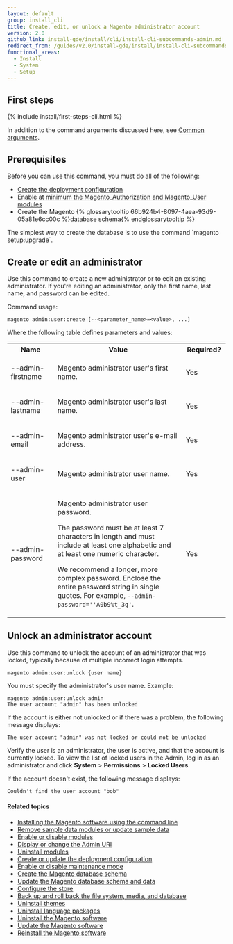 ```yaml
---
layout: default
group: install_cli
title: Create, edit, or unlock a Magento administrator account
version: 2.0
github_link: install-gde/install/cli/install-cli-subcommands-admin.md
redirect_from: /guides/v2.0/install-gde/install/install-cli-subcommands-admin.html
functional_areas:
  - Install
  - System
  - Setup
---
```


## First steps
{% include install/first-steps-cli.html %}

In addition to the command arguments discussed here, see [Common arguments]({{page.baseurl}}install-gde/install/cli/install-cli-subcommands.html#instgde-cli-subcommands-common).

## Prerequisites
Before you can use this command, you must do all of the following:

-   [Create the deployment configuration]({{page.baseurl}}install-gde/install/cli/install-cli-subcommands-deployment.html)
-   [Enable at minimum the Magento_Authorization and Magento_User modules]({{page.baseurl}}install-gde/install/cli/install-cli-subcommands-enable.html)
-   Create the Magento {% glossarytooltip 66b924b4-8097-4aea-93d9-05a81e6cc00c %}database schema{% endglossarytooltip %}

<div class="bs-callout bs-callout-info" id="info" markdown="1">
The simplest way to create the database is to use the command `magento setup:upgrade`.
</div>

## Create or edit an administrator
Use this command to create a new administrator or to edit an existing administrator. If you're editing an administrator, only the first name, last name, and password can be edited.

Command usage:

	magento admin:user:create [--<parameter_name>=<value>, ...]

Where the following table defines parameters and values:

<table>
  <col width="20%">
  <col width="55%">
  <col width="15%">
  <tbody>
    <tr>
      <th>Name</th>
      <th>Value</th>
      <th>Required?</th>
    </tr>
    <tr>
      <td>
        <p>--admin-firstname</p>
      </td>
      <td>
        <p>Magento administrator user's first name.</p>
      </td>
      <td>
        <p>Yes</p>
      </td>
    </tr>
    <tr>
      <td>
        <p>--admin-lastname</p>
      </td>
      <td>
        <p>Magento administrator user's last name.</p>
      </td>
      <td>
        <p>Yes</p>
      </td>
    </tr>
    <tr>
      <td>
        <p>--admin-email</p>
      </td>
      <td>
        <p>Magento administrator user's e-mail address.</p>
      </td>
      <td>
        <p>Yes</p>
      </td>
    </tr>
    <tr>
      <td>
        <p>--admin-user</p>
      </td>
      <td>
        <p>Magento administrator user name.</p>
      </td>
      <td>
        <p>Yes</p>
      </td>
    </tr>
    <tr>
      <td>
        <p>--admin-password</p>
      </td>
      <td>
        <p>Magento administrator user password.</p>
        <p>The password must be at least 7 characters in length and must include at least one alphabetic and at least one numeric character.</p>
        <p>We recommend a longer, more complex password. Enclose the entire password string in single quotes. For example, <code>--admin-password=''A0b9%t_3g'</code>.</p>
      </td>
      <td>
        <p>Yes</p>
      </td>
    </tr>
  </tbody>
</table>

## Unlock an administrator account
Use this command to unlock the account of an administrator that was locked, typically because of multiple incorrect login attempts.

	magento admin:user:unlock {user name}

You must specify the administrator's user name. Example:

	magento admin:user:unlock admin
	The user account "admin" has been unlocked

If the account is either not unlocked or if there was a problem, the following message displays:

	The user account "admin" was not locked or could not be unlocked

Verify the user is an administrator, the user is active, and that the account is currently locked. To view the list of locked users in the Admin, log in as an administrator and click **System** > **Permissions** > **Locked Users**.

If the account doesn't exist, the following message displays:

	Couldn't find the user account "bob"

#### Related topics

-   [Installing the Magento software using the command line]({{page.baseurl}}install-gde/install/cli/install-cli-install.html)
-   [Remove sample data modules or update sample data]({{page.baseurl}}install-gde/install/cli/install-cli-sample-data-other.html)
-   [Enable or disable modules]({{page.baseurl}}install-gde/install/cli/install-cli-subcommands-enable.html)
-   [Display or change the Admin URI]({{page.baseurl}}install-gde/install/cli/install-cli-adminurl.html)
-   [Uninstall modules]({{page.baseurl}}install-gde/install/cli/install-cli-uninstall-mods.html)
-   [Create or update the deployment configuration]({{page.baseurl}}install-gde/install/cli/install-cli-subcommands-deployment.html)
-   [Enable or disable maintenance mode]({{page.baseurl}}install-gde/install/cli/install-cli-subcommands-maint.html)
-   [Create the Magento database schema]({{page.baseurl}}install-gde/install/cli/install-cli-subcommands-db.html)
-   [Update the Magento database schema and data]({{page.baseurl}}install-gde/install/cli/install-cli-subcommands-db-upgr.html)
-   [Configure the store]({{page.baseurl}}install-gde/install/cli/install-cli-subcommands-store.html)
-   [Back up and roll back the file system, media, and database]({{page.baseurl}}install-gde/install/cli/install-cli-backup.html)
-   [Uninstall themes]({{page.baseurl}}install-gde/install/cli/install-cli-theme-uninstall.html)
-   [Uninstall language packages]({{page.baseurl}}install-gde/install/cli/install-cli-uninstall-langpk.html)
-   [Uninstall the Magento software]({{page.baseurl}}install-gde/install/cli/install-cli-uninstall.html#instgde-install-uninstall)
-   [Update the Magento software]({{page.baseurl}}install-gde/install/cli/install-cli-uninstall.html#instgde-install-magento-update)
-   [Reinstall the Magento software]({{page.baseurl}}install-gde/install/cli/install-cli-uninstall.html#instgde-install-magento-reinstall)

